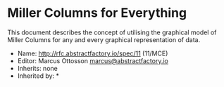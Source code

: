 # Miller Columns for Everything

This document describes the concept of utilising the graphical model of Miller Columns for any and every graphical representation of data.

* Name: http://rfc.abstractfactory.io/spec/11 (11/MCE)
* Editor: Marcus Ottosson <marcus@abstractfactory.io>
* Inherits: none
* Inherited by: *